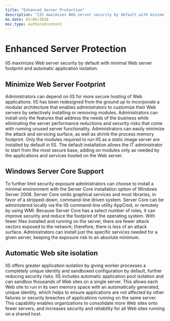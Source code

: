 ```yaml
---
title: "Enhanced Server Protection"
description: "IIS maximizes Web server security by default with minimal Web server footprint and automatic application isolation."
ms.date: 03/06/2018
msc.type: authoredcontent
---
```

# Enhanced Server Protection

IIS maximizes Web server security by default with minimal Web server footprint and automatic application isolation.

## Minimize Web Server Footprint

Administrators can depend on IIS for more secure hosting of Web applications. IIS has been redesigned from the ground up to incorporate a modular architecture that enables administrators to customize their Web servers by selectively installing or removing modules. Administrators can install only the features that address the needs of the business while eliminating the server performance reductions and security risks that come with running unused server functionality. Administrators can easily minimize the attack and servicing surface, as well as shrink the process memory footprint. Only the modules required to run IIS as a static image server are installed by default in IIS. The default installation allows the IT administrator to start from the most secure base, adding on modules only as needed by the applications and services hosted on the Web server.

## Windows Server Core Support

To further limit security exposure administrators can choose to install a minimal environment with the Server Core installation option of Windows Server 2008. Server Core omits graphical services and most libraries, in favor of a stripped-down, command-line driven system. Server Core can be administered locally via the IIS command-line utility AppCmd, or remotely by using WMI. Because Server Core has a select number of roles, it can improve security and reduce the footprint of the operating system. With fewer files installed and running on the server, there are fewer attack vectors exposed to the network; therefore, there is less of an attack surface. Administrators can install just the specific services needed for a given server, keeping the exposure risk to an absolute minimum.

## Automatic Web site isolation

IIS offers greater application isolation by giving worker processes a completely unique identity and sandboxed configuration by default, further reducing security risks. IIS includes automatic application pool isolation and can sandbox thousands of Web sites on a single server. This allows each Web site to run in its own memory space with an automatically generated, unique identity, which helps to ensure applications are not affected by other failures or security breaches of applications running on the same server. This capability enables organizations to consolidate more Web sites onto fewer servers, and increases security and reliability for all Web sites running on a shared host.